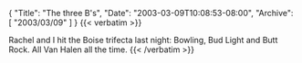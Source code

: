 {
  "Title": "The three B's",
  "Date": "2003-03-09T10:08:53-08:00",
  "Archive": [
    "2003/03/09"
  ]
}
{{< verbatim >}}
<p>Rachel and I hit the Boise trifecta last night: Bowling, Bud Light and Butt Rock.  All Van Halen all the time.
{{< /verbatim >}}
